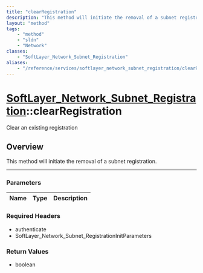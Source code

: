 ```yaml
---
title: "clearRegistration"
description: "This method will initiate the removal of a subnet registration."
layout: "method"
tags:
    - "method"
    - "sldn"
    - "Network"
classes:
    - "SoftLayer_Network_Subnet_Registration"
aliases:
    - "/reference/services/softlayer_network_subnet_registration/clearRegistration"
---
```

# [SoftLayer_Network_Subnet_Registration](/reference/services/SoftLayer_Network_Subnet_Registration)::clearRegistration

Clear an existing registration


## Overview 
This method will initiate the removal of a subnet registration. 

-----

### Parameters 
|Name | Type | Description |
| --- | --- | --- |


### Required Headers
* authenticate
* SoftLayer_Network_Subnet_RegistrationInitParameters


### Return Values
* boolean




